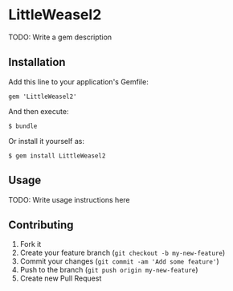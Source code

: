 # LittleWeasel2

TODO: Write a gem description

## Installation

Add this line to your application's Gemfile:

    gem 'LittleWeasel2'

And then execute:

    $ bundle

Or install it yourself as:

    $ gem install LittleWeasel2

## Usage

TODO: Write usage instructions here

## Contributing

1. Fork it
2. Create your feature branch (`git checkout -b my-new-feature`)
3. Commit your changes (`git commit -am 'Add some feature'`)
4. Push to the branch (`git push origin my-new-feature`)
5. Create new Pull Request
